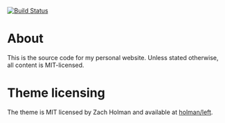[![Build Status](https://travis-ci.org/bamos/bamos.github.io.svg?branch=master)](https://travis-ci.org/bamos/bamos.github.io)

# About
This is the source code for my personal website.
Unless stated otherwise, all content is MIT-licensed.

# Theme licensing
The theme is MIT licensed by Zach Holman and available at
[holman/left](https://github.com/holman/left).
